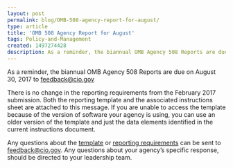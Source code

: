```yaml
---
layout: post 
permalink: blog/OMB-508-agency-report-for-august/
type: article
title: 'OMB 508 Agency Report for August'
tags: Policy-and-Management
created: 1497274428
description: As a reminder, the biannual OMB Agency 508 Reports are due on August 30, 2017 to <a href="mailto:feedback@cio.gov">feedback@cio.gov</a>
---
```


As a reminder, the biannual OMB Agency 508 Reports are due on August 30, 2017&nbsp;to&nbsp;<feedback@cio.gov>

There is no change in the reporting requirements from the February 2017 submission. Both the reporting template and the associated instructions sheet are attached to this message. If you are unable to access the template because of the version of software your agency is using, you can use an older version of the template and just the data elements identified in the current instructions document.

Any questions about the [template][1] or [reporting requirements][2] can be sent to <feedback@cio.gov>. Any questions about your agency’s specific response, should be directed to your leadership team.

 [1]: https://assets.section508.gov/files/508%20IDC%20OMB%20reporting%20template%20v%20FNL.pdf
 [2]: https://assets.section508.gov/files/Instructions%20for%20Biannual%20OMB%20508%20Report%20vFNL.docx